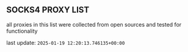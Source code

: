 ## SOCKS4 PROXY LIST

all proxies in this list were collected from open sources and tested for functionality

last update: `2025-01-19 12:20:13.746135+00:00`